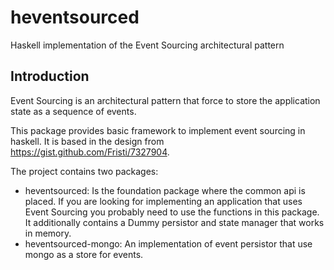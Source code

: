 # heventsourced
Haskell implementation of the Event Sourcing architectural pattern

## Introduction
Event Sourcing is an architectural pattern that force to store the application state as a sequence of events.

This package provides basic framework to implement event sourcing in haskell. It is based in the design from
https://gist.github.com/Fristi/7327904. 

The project contains two packages: 
- heventsourced: Is the foundation package where the common api is placed. If you are looking for implementing an application that uses Event Sourcing you probably need to use the functions in this package. It additionally contains a Dummy persistor and state manager that works in memory.
- heventsourced-mongo: An implementation of event persistor that use mongo as a store for events.
